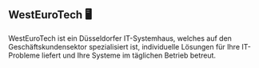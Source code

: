 ## WestEuroTech 🖥️

WestEuroTech ist ein Düsseldorfer IT-Systemhaus, welches auf den Geschäftskundensektor spezialisiert ist, individuelle Lösungen für Ihre IT-Probleme liefert und Ihre Systeme im täglichen Betrieb betreut.
